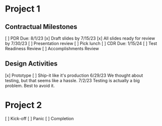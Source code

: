 # Project 1

## Contractual Milestones

[ ] PDR
    Due: 8/1/23
    [x] Draft slides by 7/15/23
    [x] All slides ready for review by 7/30/23
    [ ] Presentation review
    [ ] Pick lunch
[ ] CDR
    Due: 1/15/24
[ ] Test Readiness Review
[ ] Accomplishments Review

## Design Activities

[x] Prototype
[ ] Ship-it like it's production
    6/29/23 We thought about testing, but that seems like a hassle.
    7/2/23 Testing is actually a big problem. Best to avoid it.

# Project 2

[ ] Kick-off
[ ] Panic
[ ] Completion
